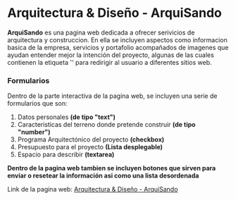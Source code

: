 # Arquitectura & Diseño - ArquiSando
**ArquiSando** es una pagina web dedicada a ofrecer serivicios de arquitectura y construccion. En ella se incluyen aspectos como informacion basica de la empresa, servicios y portafolio acompañados de imagenes que ayudan entender mejor la intención del proyecto, algunas de las cuales contienen la etiqueta '<a></a>' para redirigir al usuario a diferentes sitios web.
### Formularios
Dentro de la parte interactiva de la pagina web, se incluyen una serie de formularios que son:
1. Datos personales **(de tipo "text")**
2. Caracteristicas del terreno donde pretende construir **(de tipo "number")**
3. Programa Arquitectónico del proyecto **(checkbox)**
4. Presupuesto para el proyecto **(Lista desplegable)**
5. Espacio para describir **(textarea)**

**Dentro de la pagina web tambien se incluyen botones que sirven para enviar o resetear la información asi como una lista desordenada**

Link de la pagina web: [Arquitectura & Diseño - ArquiSando](https://sandojuancluc.github.io/ArquiSando/)